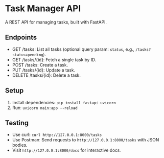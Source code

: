 # Task Manager API
A REST API for managing tasks, built with FastAPI.

## Endpoints
- GET /tasks: List all tasks (optional query param: `status`, e.g., `/tasks?status=pending`).
- GET /tasks/{id}: Fetch a single task by ID.
- POST /tasks: Create a task.
- PUT /tasks/{id}: Update a task.
- DELETE /tasks/{id}: Delete a task.

## Setup
1. Install dependencies: `pip install fastapi uvicorn`
2. Run: `uvicorn main:app --reload`

## Testing
- Use curl: `curl http://127.0.0.1:8000/tasks`
- Use Postman: Send requests to `http://127.0.0.1:8000/tasks` with JSON bodies.
- Visit `http://127.0.0.1:8000/docs` for interactive docs.